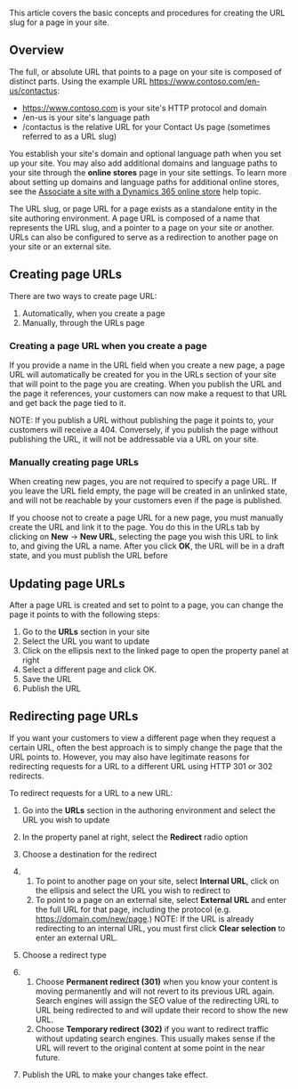 This article covers the basic concepts and procedures for creating the URL slug for a page in your site.

## Overview

The full, or absolute URL that points to a page on your site is composed of distinct parts. Using the example URL https://www.contoso.com/en-us/contactus:

- https://www.contoso.com is your site's HTTP protocol and domain
- /en-us is your site's language path
- /contactus is the relative URL for your Contact Us page (sometimes referred to as a URL slug) 

You establish your site's domain and optional language path when you set up your site. You may also add additional domains and language paths to your site through the **online stores** page in your site settings. To learn more about setting up domains and language paths for additional online stores, see the [Associate a site with a Dynamics 365 online store](http://) help topic. 

The URL slug, or page URL for a page exists as a standalone entity in the site authoring environment. A page URL is composed of a name that represents the URL slug, and a pointer to a page on your site or another. URLs can also be configured to serve as a redirection to another page on your site or an external site. 

## Creating page URLs

There are two ways to create page URL: 

1. Automatically, when you create a page
2. Manually, through the URLs page 

### Creating a page URL when you create a page

If you provide a name in the URL field when you create a new page, a page URL will automatically be created for you in the URLs section of your site that will point to the page you are creating. When you publish the URL and the page it references, your customers can now make a request to that URL and get back the page tied to it. 

NOTE: If you publish a URL without publishing the page it points to, your customers will receive a 404. Conversely, if you publish the page without publishing the URL, it will not be addressable via a URL on your site.

### Manually creating page URLs

When creating new pages, you are not required to specify a page URL. If you leave the URL field empty, the page will be created in an unlinked state, and will not be reachable by your customers even if the page is published. 

If you choose not to create a page URL for a new page, you must manually create the URL and link it to the page. You do this in the URLs tab by clicking on **New** -> **New URL**, selecting the page you wish this URL to link to, and giving the URL a name. After you click **OK**, the URL will be in a draft state, and you must publish the URL before 

## Updating page URLs 

After a page URL is created and set to point to a page, you can change the page it points to with the following steps:

1. Go to the **URLs** section in your site
2. Select the URL you want to update
3. Click on the ellipsis next to the linked page to open the property panel at right
4. Select a different page and click OK.
5. Save the URL
6. Publish the URL

## Redirecting page URLs

If you want your customers to view a different page when they request a certain URL, often the best approach is to simply change the page that the URL points to. However,  you may also have legitimate reasons for redirecting requests for a URL to a different URL using HTTP 301 or 302 redirects. 

To redirect requests for a URL to a new URL:

1. Go into the **URLs** section in the authoring environment and select the URL you wish to update

2. In the property panel at right, select the **Redirect** radio option

3. Choose a destination for the redirect

4. 1. To point to another page on your site, select **Internal URL**, click on the ellipsis and select the URL you wish to redirect to
   2. To point to a page on an external site, select **External URL** and enter the full URL for that page, including the protocol (e.g. https://domain.com/new/page.) NOTE: If the URL is already redirecting to an internal URL, you must first click **Clear  selection** to enter an external URL.

5. Choose a redirect type

6. 1. Choose **Permanent redirect (301)** when you know your content is moving permanently and will not revert to its previous URL again. Search engines will assign the SEO value of the redirecting URL to URL being redirected to and will update their record to show the new URL. 
   2. Choose **Temporary redirect (302)** if you want to redirect traffic without updating search engines. This  usually makes sense if the URL will revert to the original content at  some point in the near future. 

7. Publish the URL to make your changes take effect. 

 

 